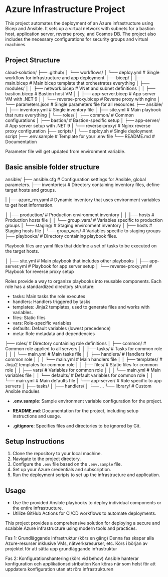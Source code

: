 # Azure Infrastructure Project

This project automates the deployment of an Azure infrastructure using Bicep and Ansible. It sets up a virtual network with subnets for a bastion host, application server, reverse proxy, and Cosmos DB. The project also includes the necessary configurations for security groups and virtual machines.

## Project Structure

cloud-solution/
├── .github/
│   └── workflows/
│       └── deploy.yml          # Single workflow for infrastructure and app deployment
├── bicep/
│   ├── main.bicep              # Main bicep template that orchestrates everything
│   ├── modules/
│   │   ├── network.bicep       # VNet and subnet definitions
│   │   ├── bastion.bicep       # Bastion host VM
│   │   ├── app-server.bicep    # App server VM with .NET 9
│   │   └── reverse-proxy.bicep # Reverse proxy with nginx
│   └── parameters.json         # Single parameters file for all resources
├── ansible/
│   ├── inventory.yml           # Single inventory file
│   ├── site.yml                # Main playbook that runs everything
│   └── roles/
│       ├── common/             # Common configurations
│       ├── bastion/            # Bastion-specific setup
│       ├── app-server/         # App server setup with .NET 9
│       └── reverse-proxy/      # Nginx reverse proxy configuration
├── scripts/
│   └── deploy.sh               # Single deployment script
├── .env.sample                 # Template for your .env file
└── README.md                   # Documentation

Parameter file will get updated from environment variable.


## Basic ansible folder structure
ansible/
├── ansible.cfg            # Configuration settings for Ansible, global parameters.
├── inventories/           # Directory containing inventory files, define target hosts and groups.

|   ├── azure_rm.yaml      # Dynamic inventory that uses environment variables to get host information.

│   ├── production/        # Production environment inventory
│   │   ├── hosts          # Production hosts file
│   │   └── group_vars/    # Variables specific to production groups
│   └── staging/           # Staging environment inventory
│       ├── hosts          # Staging hosts file
│       └── group_vars/    # Variables specific to staging groups
├── playbooks/             # Directory containing playbook files.

Playbook files are yaml files that ddefine a set of tasks to be executed on the target hosts.

│   ├── site.yml           # Main playbook that includes other playbooks
│   ├── app-server.yml     # Playbook for app server setup
│   └── reverse-proxy.yml  # Playbook for reverse proxy setup

Roles provide a way to organize playbooks into reusable components. Each role has a standardized directory structure:

- tasks: Main tasks the role executes
- handlers: Handlers triggered by tasks
- templates: Jinja2 templates, used to generate files and works with variables.
- files: Static files
- vars: Role-specific variables
- defaults: Default variables (lowest precedence)
- meta: Role metadata and dependencies

├── roles/                 # Directory containing role definitions
│   ├── common/            # Common role applied to all servers
│   │   ├── tasks/         # Tasks for common role
│   │   │   └── main.yml   # Main tasks file
│   │   ├── handlers/      # Handlers for common role
│   │   │   └── main.yml   # Main handlers file
│   │   ├── templates/     # Jinja2 templates for common role
│   │   ├── files/         # Static files for common role
│   │   ├── vars/          # Variables for common role
│   │   │   └── main.yml   # Main variables file
│   │   └── defaults/      # Default variables for common role
│   │       └── main.yml   # Main defaults file
│   └── app-server/        # Role specific to app servers
│       ├── tasks/
│       ├── handlers/
│       └── ...
└── library/               # Custom Ansible modules



- **.env.sample**: Sample environment variable configuration for the project.

- **README.md**: Documentation for the project, including setup instructions and usage.

- **.gitignore**: Specifies files and directories to be ignored by Git.

## Setup Instructions

1. Clone the repository to your local machine.
2. Navigate to the project directory.
3. Configure the `.env` file based on the `.env.sample` file.
4. Set up your Azure credentials and subscription.
5. Run the deployment scripts to set up the infrastructure and application.

## Usage

- Use the provided Ansible playbooks to deploy individual components or the entire infrastructure.
- Utilize GitHub Actions for CI/CD workflows to automate deployments.

This project provides a comprehensive solution for deploying a secure and scalable Azure infrastructure using modern tools and practices.




Fas 1: Grundläggande infrastruktur (körs en gång)
Denna fas skapar alla Azure-resurser inklusive VMs, nätverksresurser, etc.
Körs i början av projektet för att sätta upp grundläggande infrastruktur

Fas 2: Konfigurationshantering (körs vid behov)
Ansible hanterar konfiguration och applikationsdistribution
Kan köras när som helst för att uppdatera konfiguration utan att röra infrastrukturen